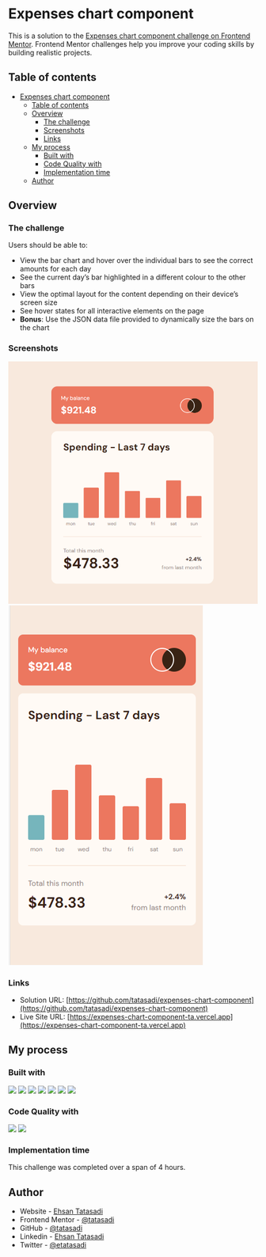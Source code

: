 # Expenses chart component

This is a solution to the [Expenses chart component challenge on Frontend Mentor](https://www.frontendmentor.io/challenges/expenses-chart-component-e7yJBUdjwt). Frontend Mentor challenges help you improve your coding skills by building realistic projects.

## Table of contents

- [Expenses chart component](#expenses-chart-component)
  - [Table of contents](#table-of-contents)
  - [Overview](#overview)
    - [The challenge](#the-challenge)
    - [Screenshots](#screenshots)
    - [Links](#links)
  - [My process](#my-process)
    - [Built with](#built-with)
    - [Code Quality with](#code-quality-with)
    - [Implementation time](#implementation-time)
  - [Author](#author)

## Overview

### The challenge

Users should be able to:

- View the bar chart and hover over the individual bars to see the correct amounts for each day
- See the current day’s bar highlighted in a different colour to the other bars
- View the optimal layout for the content depending on their device’s screen size
- See hover states for all interactive elements on the page
- **Bonus**: Use the JSON data file provided to dynamically size the bars on the chart

### Screenshots

![](./screenshot1.png)
![](./screenshot2.png)

### Links

- Solution URL: [https://github.com/tatasadi/expenses-chart-component](https://github.com/tatasadi/expenses-chart-component)
- Live Site URL: [https://expenses-chart-component-ta.vercel.app](https://expenses-chart-component-ta.vercel.app)

## My process

### Built with

![](https://img.shields.io/badge/HTML5-fff?style=for-the-badge&logo=HTML5&logoColor=fff&color=E34F26) ![](https://img.shields.io/badge/CSS3-fff?style=for-the-badge&logo=CSS3&logoColor=fff&color=29a4d9) ![](https://img.shields.io/badge/TypeScript-fff?style=for-the-badge&logo=TypeScript&logoColor=fff&color=2f74c0) ![](https://img.shields.io/badge/git-fff?style=for-the-badge&logo=git&logoColor=fff&color=e94e31)
![](https://img.shields.io/badge/React-fff?style=for-the-badge&logo=React&logoColor=000&color=5ed3f3) ![](https://img.shields.io/badge/Next.JS-fff?style=for-the-badge&logo=next.js&logoColor=fff&color=000) ![](https://img.shields.io/badge/tailwindcss-fff?style=for-the-badge&logo=tailwindcss&logoColor=fff&color=15b8c5)

### Code Quality with

![](https://img.shields.io/badge/eslint-fff?style=for-the-badge&logo=eslint&logoColor=fff&color=4930bd) ![](https://img.shields.io/badge/prettier-fff?style=for-the-badge&logo=prettier&logoColor=000&color=f3ae42)

### Implementation time

This challenge was completed over a span of 4 hours.

## Author

- Website - [Ehsan Tatasadi](https://ehsan.tatasadi.com)
- Frontend Mentor - [@tatasadi](https://www.frontendmentor.io/profile/tatasadi)
- GitHub - [@tatasadi](https://github.com/tatasadi)
- Linkedin - [Ehsan Tatasadi](https://www.linkedin.com/in/ehsan-tatasadi-2161a433)
- Twitter - [@etatasadi](https://twitter.com/etatasadi)
